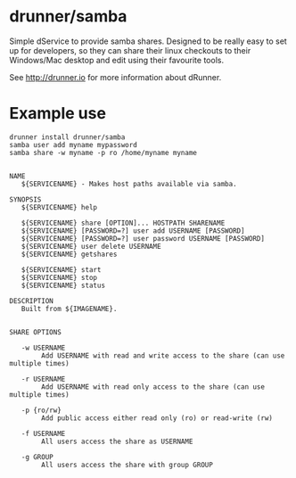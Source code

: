 # drunner/samba #

Simple dService to provide samba shares. Designed to be really easy to set up for developers,
so they can share their linux checkouts to their Windows/Mac desktop and edit using their 
favourite tools.

See http://drunner.io for more information about dRunner.

# Example use #

~~~
drunner install drunner/samba
samba user add myname mypassword
samba share -w myname -p ro /home/myname myname
~~~


~~~

NAME
   ${SERVICENAME} - Makes host paths available via samba.
       
SYNOPSIS
   ${SERVICENAME} help           

   ${SERVICENAME} share [OPTION]... HOSTPATH SHARENAME
   ${SERVICENAME} [PASSWORD=?] user add USERNAME [PASSWORD]
   ${SERVICENAME} [PASSWORD=?] user password USERNAME [PASSWORD]
   ${SERVICENAME} user delete USERNAME
   ${SERVICENAME} getshares
   
   ${SERVICENAME} start           
   ${SERVICENAME} stop            
   ${SERVICENAME} status         
      
DESCRIPTION
   Built from ${IMAGENAME}.
   
~~~


```
SHARE OPTIONS

   -w USERNAME
        Add USERNAME with read and write access to the share (can use multiple times)

   -r USERNAME
        Add USERNAME with read only access to the share (can use multiple times)

   -p {ro/rw}
        Add public access either read only (ro) or read-write (rw)

   -f USERNAME
        All users access the share as USERNAME

   -g GROUP
        All users access the share with group GROUP

```
